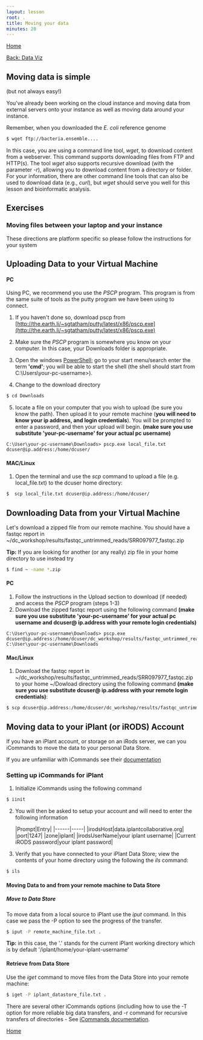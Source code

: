 ```yaml
---
layout: lesson
root: .
title: Moving your data
minutes: 20
---
```


[Home](https://acharbonneau.github.io/2016-09-28-MSU/)
		
[Back: Data Viz](https://acharbonneau.github.io/2016-09-28-MSU/18-data-visualization.html)


## Moving data is simple

(but not always easy!)

You've already been working on the cloud instance and moving data from external servers onto your instance as well as moving data around your instance.

Remember, when you downloaded the *E. coli* reference genome 

```bash
$ wget ftp://bacteria.ensemble....
```

In this case, you are using a command line tool, *wget*, to download content from a webserver.  This command supports downloading files from FTP and HTTP(s).  The tool *wget* also supports recursive download (with the parameter *-r*), allowing you to download content from a directory or folder.  For your information, there are other command line tools that can also be used to download data (e.g., *curl*), but *wget* should serve you well for this lesson and bioinformatic analysis.

## Exercises 

### Moving files between your laptop and your instance

These directions are platform specific so please follow the instructions for your system

## Uploading Data to your Virtual Machine

#### PC

Using PC, we recommend you use the *PSCP* program. This program is from the same suite of tools as the putty program we have been using to connect. 

1. If you haven't done so, download pscp from [http://the.earth.li/~sgtatham/putty/latest/x86/pscp.exe](http://the.earth.li/~sgtatham/putty/latest/x86/pscp.exe)

2. Make sure the *PSCP* program is somewhere you know on your computer. In this case, your Downloads folder is appropriate. 

3. Open the windows [PowerShell](https://en.wikipedia.org/wiki/Windows_PowerShell); go to your start menu/search enter the term **'cmd'**; you will be able to start the shell (the shell should start from C:\Users\your-pc-username>). 

4. Change to the download directory

```bash
$ cd Downloads
```

5. locate a file on your computer that you wish to upload (be sure you know the path). Then upload it to your remote machine (**you will need to know your ip address, and login credentials**). You will be prompted to enter a password, and then your upload will begin. **(make sure you use substitute 'your-pc-username' for your actual pc username)**

```
C:\User\your-pc-username\Downloads> pscp.exe local_file.txt dcuser@ip.address:/home/dcuser/
```

#### MAC/Linux

1. Open the terminal and use the *scp* command to upload a file (e.g. local_file.txt) to the dcuser home directory:

```bash
$  scp local_file.txt dcuser@ip.address:/home/dcuser/
```

## Downloading Data from your Virtual Machine

Let's download a zipped file from our remote machine.  You should have a fastqc report in ~/dc_workshop/results/fastqc_untrimmed_reads/SRR097977_fastqc.zip

**Tip:** If you are looking for another (or any really) zip file in your home directory to use instead try

```bash
$ find ~ -name *.zip
```

#### PC

1. Follow the instructions in the Upload section to download (if needed) and access the *PSCP* program (steps 1-3)
2. Download the zipped fastqc report using the following command **(make sure you use substitute 'your-pc-username' for your actual pc username and dcuser@ ip.address with your remote login credentials)**

```
C:\User\your-pc-username\Downloads> pscp.exe dcuser@ip.address:/home/dcuser/dc_workshop/results/fastqc_untrimmed_reads/SRR097977_fastqc.zip C:\User\your-pc-username\Downloads
```

#### Mac/Linux

1. Download the fastqc report in ~/dc_workshop/results/fastqc_untrimmed_reads/SRR097977_fastqc.zip to your home ~/Dowload directory using the following command **(make sure you use substitute dcuser@ ip.address with your remote login credentials)**:

```bash
$ scp dcuser@ip.address:/home/dcuser/dc_workshop/results/fastqc_untrimmed_reads/SRR097977_fastqc.zip ~/Downloads
```

## Moving data to your iPlant (or iRODS) Account

If you have an iPlant account, or storage on an iRods server, we can you iCommands to move the data to your personal Data Store. 

If you are unfamiliar with iCommands see their [documentation](https://docs.irods.org/master/icommands/user/)

### Setting up iCommands for iPlant

1. Initialize iCommands using the following command

```bash
$ iinit
```
2. You will then be asked to setup your account and will need to enter the following information

   |Prompt|Entry|
|------|-----|
|irodsHost|data.iplantcollaborative.org|
|port|1247|
|zone|iplant|
|irodsUserName|your iplant username|
|Current iRODS password|your iplant password|
3. Verify that you have connected to your iPlant Data Store; view the contents of your home directory using the following the *ils* command:

```bash
$ ils
```

#### Moving Data to and from your remote machine to Data Store

##### Move to Data Store
To move data from a local source to iPlant use the *iput* command. In this case we pass the -P option to see the progress of the transfer. 

```bash
$ iput -P remote_machine_file.txt .
```
**Tip:** in this case, the '.' stands for the current iPlant working directory which is by default '/iplant/home/your-iplant-username'

#### Retrieve from Data Store

Use the *iget* command to move files from the Data Store into your remote machine:

```bash
$ iget -P iplant_datastore_file.txt .
```

There are several other iCommands options (including how to use the -T option for more reliable big data transfers, and -r command for recursive transfers of directories - See [iCommands documentation](https://pods.iplantcollaborative.org/wiki/display/DS/Using+iCommands). 

[Home](https://acharbonneau.github.io/2016-09-28-MSU/)
		
